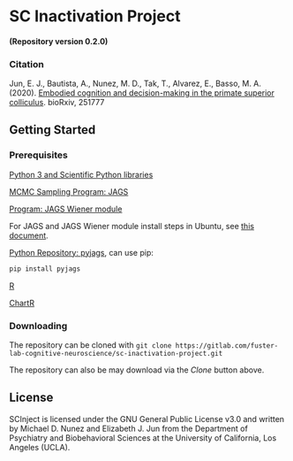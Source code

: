 # SC Inactivation Project
#### (Repository version 0.2.0)

### Citation

Jun, E. J., Bautista, A., Nunez, M. D., Tak, T., Alvarez, E., Basso, M. A. (2020). [Embodied cognition and decision-making in the primate superior colliculus](https://www.biorxiv.org/content/10.1101/2020.08.14.251777v1). bioRxiv, 251777

## Getting Started

### Prerequisites

[Python 3 and Scientific Python libraries](https://www.anaconda.com/products/individual)

[MCMC Sampling Program: JAGS](http://mcmc-jags.sourceforge.net/)

[Program: JAGS Wiener module](https://sourceforge.net/projects/jags-wiener/)

For JAGS and JAGS Wiener module install steps in Ubuntu, see [this document](https://github.com/mdnunez/pyhddmjags/blob/master/jags_wiener_ubuntu.md).

[Python Repository: pyjags](https://github.com/michaelnowotny/pyjags), can use pip:
```bash
pip install pyjags
```

[R](https://www.r-project.org/)

[ChartR](https://github.com/mailchand/CHaRTr)


### Downloading

The repository can be cloned with `git clone https://gitlab.com/fuster-lab-cognitive-neuroscience/sc-inactivation-project.git`

The repository can also be may download via the _Clone_ button above.


## License

SCInject is licensed under the GNU General Public License v3.0 and written by Michael D. Nunez and Elizabeth J. Jun from the Department of Psychiatry and Biobehavioral Sciences at the University of California, Los Angeles (UCLA).

